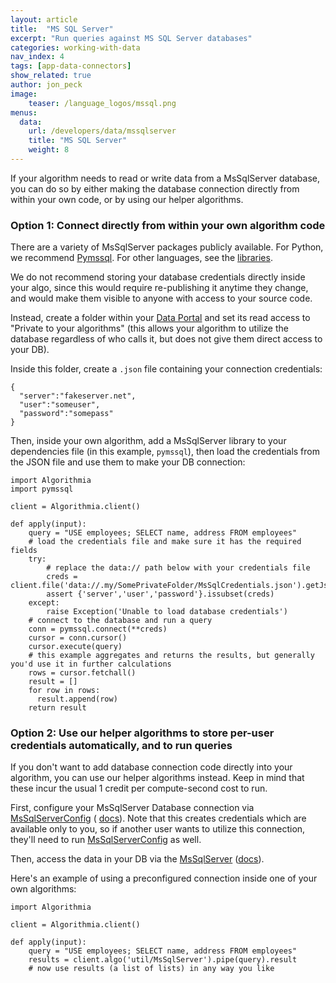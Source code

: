 ```yaml
---
layout: article
title:  "MS SQL Server"
excerpt: "Run queries against MS SQL Server databases"
categories: working-with-data
nav_index: 4
tags: [app-data-connectors]
show_related: true
author: jon_peck
image:
    teaser: /language_logos/mssql.png
menus:
  data:
    url: /developers/data/mssqlserver
    title: "MS SQL Server"
    weight: 8
---
```


If your algorithm needs to read or write data from a MsSqlServer database, you can do so by either making the database connection directly from within your own code, or by using our helper algorithms.

### Option 1: Connect directly from within your own algorithm code

There are a variety of MsSqlServer packages publicly available. For Python, we recommend [Pymssql](https://pymssql.org). For other languages, see the [libraries](https://docs.microsoft.com/en-us/azure/sql-database/sql-database-libraries).

We do not recommend storing your database credentials directly inside your algo, since this would require re-publishing it anytime they change, and would make them visible to anyone with access to your source code.

Instead, create a folder within your [Data Portal]({{site.baseurl}}/data) and set its read access to "Private to your algorithms" (this allows your algorithm to utilize the database regardless of who calls it, but does not give them direct access to your DB).

Inside this folder, create a `.json` file containing your connection credentials:
```
{
  "server":"fakeserver.net",
  "user":"someuser",
  "password":"somepass"
}
```

Then, inside your own algorithm, add a MsSqlServer library to your dependencies file (in this example, `pymssql`), then load the credentials from the JSON file and use them to make your DB connection:

```
import Algorithmia
import pymssql

client = Algorithmia.client()

def apply(input):
    query = "USE employees; SELECT name, address FROM employees"
    # load the credentials file and make sure it has the required fields
    try:
        # replace the data:// path below with your credentials file
        creds = client.file('data://.my/SomePrivateFolder/MsSqlCredentials.json').getJson()
        assert {'server','user','password'}.issubset(creds)
    except:
        raise Exception('Unable to load database credentials')
    # connect to the database and run a query
    conn = pymssql.connect(**creds)
    cursor = conn.cursor()
    cursor.execute(query)
    # this example aggregates and returns the results, but generally you'd use it in further calculations
    rows = cursor.fetchall()
    result = []
    for row in rows:
      result.append(row)
    return result

```

### Option 2: Use our helper algorithms to store per-user credentials automatically, and to run queries

If you don't want to add database connection code directly into your algorithm, you can use our helper algorithms instead. Keep in mind that these incur the usual 1 credit per compute-second cost to run.

First, configure your MsSqlServer Database connection via <a href="{{site.url}}/algorithms/util/MsSqlServerConfig">MsSqlServerConfig</a> ( <a href="{{site.url}}/algorithms/util/MsSqlServerConfig/docs">docs</a>). Note that this creates credentials which are available only to you, so if another user wants to utilize this connection, they'll need to run <a href="{{site.url}}/algorithms/util/MsSqlServerConfig">MsSqlServerConfig</a> as well.

Then, access the data in your DB via the <a href="{{site.url}}/algorithms/util/MsSqlServer">MsSqlServer</a> (<a href="{{site.url}}/algorithms/util/MsSqlServer/docs">docs</a>).

Here's an example of using a preconfigured connection inside one of your own algorithms:

```
import Algorithmia

client = Algorithmia.client()

def apply(input):
    query = "USE employees; SELECT name, address FROM employees"
    results = client.algo('util/MsSqlServer').pipe(query).result
    # now use results (a list of lists) in any way you like
```
